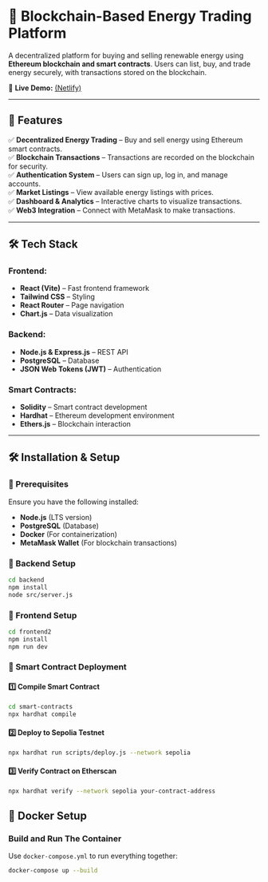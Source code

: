 # 🔋 Blockchain-Based Energy Trading Platform

A decentralized platform for buying and selling renewable energy using **Ethereum blockchain and smart contracts**. Users can list, buy, and trade energy securely, with transactions stored on the blockchain.  

🚀 **Live Demo:** [(Netlify)](https://energy-trader.netlify.app) 

---

## 📌 Features
✅ **Decentralized Energy Trading** – Buy and sell energy using Ethereum smart contracts.  
✅ **Blockchain Transactions** – Transactions are recorded on the blockchain for security.  
✅ **Authentication System** – Users can sign up, log in, and manage accounts.  
✅ **Market Listings** – View available energy listings with prices.  
✅ **Dashboard & Analytics** – Interactive charts to visualize transactions.  
✅ **Web3 Integration** – Connect with MetaMask to make transactions.  

---

## 🛠️ Tech Stack

### **Frontend:**
- **React (Vite)** – Fast frontend framework
- **Tailwind CSS** – Styling
- **React Router** – Page navigation
- **Chart.js** – Data visualization

### **Backend:**
- **Node.js & Express.js** – REST API
- **PostgreSQL** – Database
- **JSON Web Tokens (JWT)** – Authentication

### **Smart Contracts:**
- **Solidity** – Smart contract development
- **Hardhat** – Ethereum development environment
- **Ethers.js** – Blockchain interaction

---

## 🛠️ Installation & Setup

### 🔹 Prerequisites
Ensure you have the following installed:  
- **Node.js** (LTS version)  
- **PostgreSQL** (Database)  
- **Docker** (For containerization)  
- **MetaMask Wallet** (For blockchain transactions)  

### 🔹 Backend Setup
```sh
cd backend
npm install
node src/server.js
```

### 🔹 Frontend Setup
```sh
cd frontend2
npm install
npm run dev
```

### 🔹 Smart Contract Deployment

#### 1️⃣ Compile Smart Contract
```sh
cd smart-contracts
npx hardhat compile
```

#### 2️⃣ Deploy to Sepolia Testnet
```sh
npx hardhat run scripts/deploy.js --network sepolia
```

#### 3️⃣ Verify Contract on Etherscan
```sh
npx hardhat verify --network sepolia your-contract-address
```

## 🚢 Docker Setup

### Build and Run The Container
Use `docker-compose.yml` to run everything together:
```sh
docker-compose up --build
```






